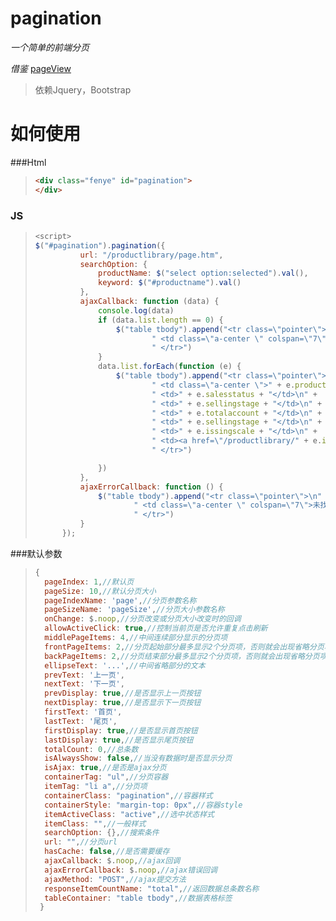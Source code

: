 # pagination
*一个简单的前端分页* 

*借鉴* [pageView]

[pageView]: https://github.com/liuyunzhuge/blog/blob/master/form/src/js/mod/pageView.js

> 依赖Jquery，Bootstrap

# 如何使用
###Html
>```html
> <div class="fenye" id="pagination">
> </div>
### JS
>```javascript
><script>
> $("#pagination").pagination({
>           url: "/productlibrary/page.htm",
>           searchOption: {
>               productName: $("select option:selected").val(),
>               keyword: $("#productname").val()
>           },
>           ajaxCallback: function (data) {
>               console.log(data)
>               if (data.list.length == 0) {
>                   $("table tbody").append("<tr class=\"pointer\">\n" +
>                           " <td class=\"a-center \" colspan=\"7\">未找到数据</td>\n" +
>                           " </tr>")
>               }
>               data.list.forEach(function (e) {
>                   $("table tbody").append("<tr class=\"pointer\">\n" +
>                           " <td class=\"a-center \">" + e.productname + "</td>\n" +
>                           " <td>" + e.salesstatus + "</td>\n" +
>                           " <td>" + e.sellingstage + "</td>\n" +
>                           " <td>" + e.totalaccount + "</td>\n" +
>                           " <td>" + e.sellingstage + "</td>\n" +
>                           " <td>" + e.issingscale + "</td>\n" +
>                           " <td><a href=\"/productlibrary/" + e.id + "\">查看详情</a></td>\n" +
>                           " </tr>")
>
>               })
>           },
>           ajaxErrorCallback: function () {
>               $("table tbody").append("<tr class=\"pointer\">\n" +
>                       " <td class=\"a-center \" colspan=\"7\">未找到数据</td>\n" +
>                       " </tr>")
>           }
>       });

###默认参数
>```javascript
> {
>   pageIndex: 1,//默认页
>   pageSize: 10,//默认分页大小
>   pageIndexName: 'page',//分页参数名称
>   pageSizeName: 'pageSize',//分页大小参数名称
>   onChange: $.noop,//分页改变或分页大小改变时的回调
>   allowActiveClick: true,//控制当前页是否允许重复点击刷新
>   middlePageItems: 4,//中间连续部分显示的分页项
>   frontPageItems: 2,//分页起始部分最多显示2个分页项，否则就会出现省略分页项
>   backPageItems: 2,//分页结束部分最多显示2个分页项，否则就会出现省略分页项
>   ellipseText: '...',//中间省略部分的文本
>   prevText: '上一页',
>   nextText: '下一页',
>   prevDisplay: true,//是否显示上一页按钮
>   nextDisplay: true,//是否显示下一页按钮
>   firstText: '首页',
>   lastText: '尾页',
>   firstDisplay: true,//是否显示首页按钮
>   lastDisplay: true,//是否显示尾页按钮
>   totalCount: 0,//总条数
>   isAlwaysShow: false,//当没有数据时是否显示分页
>   isAjax: true,//是否是ajax分页
>   containerTag: "ul",//分页容器
>   itemTag: "li a",//分页项
>   containerClass: "pagination",//容器样式
>   containerStyle: "margin-top: 0px",//容器style
>   itemActiveClass: "active",//选中状态样式
>   itemClass: "",//一般样式
>   searchOption: {},//搜索条件
>   url: "",//分页url
>   hasCache: false,//是否需要缓存
>   ajaxCallback: $.noop,//ajax回调
>   ajaxErrorCallback: $.noop,//ajax错误回调
>   ajaxMethod: "POST",//ajax提交方法
>   responseItemCountName: "total",//返回数据总条数名称
>   tableContainer: "table tbody",//数据表格标签
>  }

